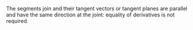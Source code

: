 The segments join and their tangent vectors or tangent planes are parallel and
have the same direction at the joint: equality of derivatives is not required.